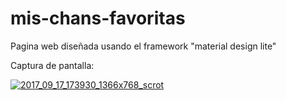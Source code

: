# mis-chans-favoritas

Pagina web diseñada usando el framework "material design lite"

Captura de pantalla: 

<a href="https://ibb.co/ioSsR5"><img src="https://preview.ibb.co/hY1xtk/2017_09_17_173930_1366x768_scrot.png" alt="2017_09_17_173930_1366x768_scrot" border="0"></a> 
